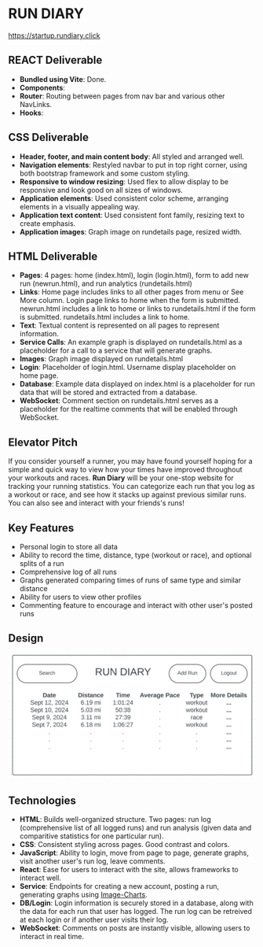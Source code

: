 # RUN DIARY
https://startup.rundiary.click

## REACT Deliverable
* **Bundled using Vite**: Done.
* **Components**:
* **Router**: Routing between pages from nav bar and various other NavLinks.
* **Hooks**:

## CSS Deliverable
* **Header, footer, and main content body**: All styled and arranged well.
* **Navigation elements**: Restyled navbar to put in top right corner, using both bootstrap framework and some custom styling.
* **Responsive to window resizing**: Used flex to allow display to be responsive and look good on all sizes of windows.
* **Application elements**: Used consistent color scheme, arranging elements in a visually appealing way.
* **Application text content**: Used consistent font family, resizing text to create emphasis.
* **Application images**: Graph image on rundetails page, resized width.

## HTML Deliverable
* **Pages**: 4 pages: home (index.html), login (login.html), form to add new run (newrun.html), and run analytics (rundetails.html)
* **Links**: Home page includes links to all other pages from menu or See More column. Login page links to home when the form is submitted. newrun.html includes a link to home or links to rundetails.html if the form is submitted. rundetails.html includes a link to home.
* **Text**: Textual content is represented on all pages to represent information.
* **Service Calls**: An example graph is displayed on rundetails.html as a placeholder for a call to a service that will generate graphs.
* **Images**: Graph image displayed on rundetails.html
* **Login**: Placeholder of login.html. Username display placeholder on home page.
* **Database**: Example data displayed on index.html is a placeholder for run data that will be stored and extracted from a database.
* **WebSocket**: Comment section on rundetails.html serves as a placeholder for the realtime comments that will be enabled through WebSocket.

## Elevator Pitch
If you consider yourself a runner, you may have found yourself hoping for a simple and quick way to view how your times have improved throughout your workouts and races. **Run Diary** will be your one-stop website for tracking your running statistics. You can categorize each run that you log as a workout or race, and see how it stacks up against previous similar runs. You can also see and interact with your friends's runs!

## Key Features
* Personal login to store all data
* Ability to record the time, distance, type (workout or race), and optional splits of a run
* Comprehensive log of all runs
* Graphs generated comparing times of runs of same type and similar distance
* Ability for users to view other profiles
* Commenting feature to encourage and interact with other user's posted runs

## Design
![Design Sketch](./design_sketch.png)

## Technologies
* **HTML**: Builds well-organized structure. Two pages: run log (comprehensive list of all logged runs) and run analysis (given data and comparitive statistics for one particular run).
* **CSS**: Consistent styling across pages. Good contrast and colors.
* **JavaScript**: Ability to login, move from page to page, generate graphs, visit another user's run log, leave comments.
* **React**: Ease for users to interact with the site, allows frameworks to interact well.
* **Service**: Endpoints for creating a new account, posting a run, generating graphs using [Image-Charts](https://documentation.image-charts.com/).
* **DB/Login**: Login information is securely stored in a database, along with the data for each run that user has logged. The run log can be retreived at each login or if another user visits their log.
* **WebSocket**: Comments on posts are instantly visible, allowing users to interact in real time.

